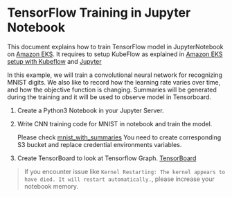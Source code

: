 # TensorFlow Training in Jupyter Notebook

This document explains how to train TensorFlow model in JupyterNotebook on [Amazon EKS](https://aws.amazon.com/eks/). It requires to setup KubeFlow as explained in [Amazon EKS setup with Kubeflow](eks-gpu.md) and [Jupyter](jupyterhub.md)

In this example, we will train a convolutional neural network for recognizing MNIST digits. We also like to record how the learning rate varies over time, and how the objective function is changing. Summaries will be generated during the training and it will be used to observe model in Tensorboard.

1. Create a Python3 Notebook in your Jupyter Server.

2. Write CNN training code for MNIST in notebook and train the model.

   Please check [mnist_with_summaries](samples/tensorflow/mnist_with_summaries.py)
   You need to create corresponding S3 bucket and replace credential environments variables.

3. Create TensorBoard to look at Tensorflow Graph. [TensorBoard](tensorboard.md)

> If you encounter issue like `Kernel Restarting: The kernel appears to have died. It will restart automatically.`, please increase your notebook memory.